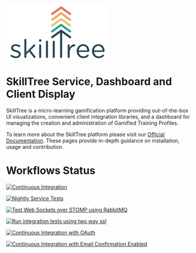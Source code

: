 ![SkillTree](skilltree_logo.png)

# SkillTree Service, Dashboard and Client Display
SkillTree is a micro-learning gamification platform providing out-of-the-box UI visualizations, convenient client integration libraries, and a dashboard for managing the creation and administration of Gamified Training Profiles.  

To learn more about the SkillTree platform please visit our [Official Documentation](https://code.nsa.gov/skills-docs/). 
These pages provide in-depth guidance on installation, usage and contribution.    


# Workflows Status
[![Continuous Integration](https://github.com/NationalSecurityAgency/skills-service/actions/workflows/build-and-test.yml/badge.svg)](https://github.com/NationalSecurityAgency/skills-service/actions/workflows/build-and-test.yml)

[![Nightly Service Tests](https://github.com/NationalSecurityAgency/skills-service/actions/workflows/build-and-test-night-service-tests.yml/badge.svg)](https://github.com/NationalSecurityAgency/skills-service/actions/workflows/build-and-test-night-service-tests.yml)

[![Test Web Sockets over STOMP using RabbitMQ](https://github.com/NationalSecurityAgency/skills-service/actions/workflows/build-and-test-rabbitmq.yml/badge.svg)](https://github.com/NationalSecurityAgency/skills-service/actions/workflows/build-and-test-rabbitmq.yml)

[![Run integration tests using two way ssl](https://github.com/NationalSecurityAgency/skills-service/actions/workflows/build-and-test-ssl.yml/badge.svg)](https://github.com/NationalSecurityAgency/skills-service/actions/workflows/build-and-test-ssl.yml)

[![Continuous Integration with OAuth](https://github.com/NationalSecurityAgency/skills-service/actions/workflows/build-and-test-oauth.yml/badge.svg)](https://github.com/NationalSecurityAgency/skills-service/actions/workflows/build-and-test-oauth.yml)

[![Continuous Integration with Email Confirmation Enabled](https://github.com/NationalSecurityAgency/skills-service/actions/workflows/build-and-test-email-confirmation.yml/badge.svg)](https://github.com/NationalSecurityAgency/skills-service/actions/workflows/build-and-test-email-confirmation.yml)
